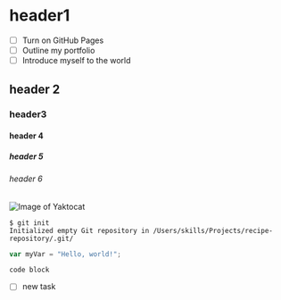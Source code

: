 # header1
- [ ] Turn on GitHub Pages
- [ ] Outline my portfolio
- [ ] Introduce myself to the world
## header 2
### header3
#### header 4
##### header 5
###### header 6
![Image of Yaktocat](https://octodex.github.com/images/yaktocat.png)
```
$ git init
Initialized empty Git repository in /Users/skills/Projects/recipe-repository/.git/
```
``` javascript
var myVar = "Hello, world!";
```
```
code block
```
- [ ] new task

